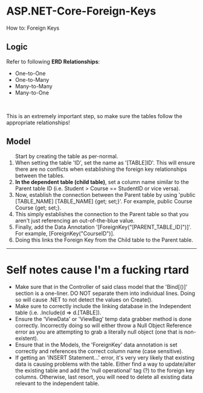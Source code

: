 # ASP.NET-Core-Foreign-Keys
How to: Foreign Keys

<h2>Logic</h2>
Refer to following <b>ERD Relationships</b>: 
<ul>
  <li>One-to-One</li>
  <li>One-to-Many</li>
  <li>Many-to-Many</li>
  <li>Many-to-One</li>
</ul>
<br />

This is an extremely important step, so make sure the tables follow the appropriate relationships!

<h2>Model</h2>
<ol
  <li>Start by creating the table as per-normal.</li>
  <li>When setting the table 'ID', set the name as '[TABLE]ID'. This will ensure there are no conflicts when establishing the foreign key relationships between the tables.</li>
  <li><b>In the dependent table (child table)</b>, set a column name similar to the Parent table ID (i.e. Student > Course == StudentID or vice versa).</li>
  <li>Now, establish the connection between the Parent table by using 'public [TABLE_NAME] [TABLE_NAME] {get; set;}'. For example, public Course Course {get; set;}.</li>
  <li>This simply establishes the connection to the Parent table so that you aren't just referencing an out-of-the-blue value.</li>
  <li>Finally, add the Data Annotation '[ForeignKey("[PARENT_TABLE_ID]")]'. For example, [ForeignKey("CourseID")].</li>
  <li>Doing this links the Foreign Key from the Child table to the Parent table.</li>
</ol>

<!--
<h2>Views w/ Foreign Keys</h2>
If you haven't already scaffolded the models, do so now. Visual Studio will automagically generate the views with the foreign key controller logic. 
<br />
If you are working on an existing view and don't want to change anything in either the Controller or View, go to the respective Controller file and add the following changes:
<ol>
  <li></li>
</ol>
-->
<hr />
<h1>Self notes cause I'm a fucking rtard</h1>
<ul>
  <li>Make sure that in the Controller of said class model that the 'Bind[()]' section is a one-liner. DO NOT separate them into individual lines. Doing so will cause .NET to not detect the values on Create().</li>
  <li>Make sure to correctly include the linking database in the Independent table (i.e. .Include(d => d.[TABLE]).</li>
  <li>Ensure the 'ViewData' or 'ViewBag' temp data grabber method is done correctly. Incorrectly doing so will either throw a Null Object Reference error as you are attempting to grab a literally null object (one that is non-existent).</li>
  <li>Ensure that in the Models, the 'ForeignKey' data annotation is set correctly and references the correct column name (case sensitive).</li>
  <li>If getting an 'INSERT Statement...' error, it's very very likely that existing data is causing problems with the table. Either find a way to update/alter the existing table and add the 'null operational' tag (?) to the foreign key columns. Otherwise, last resort, you will need to delete all existing data relevant to the independent table.</li>
</ul>
